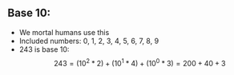 ## Base 10:
- We mortal humans use this
- Included numbers: 0, 1, 2, 3, 4, 5, 6, 7, 8, 9
- 243 is base 10:
$$243=(10^2*2)+(10^1*4)+(10^0*3)=200+40+3$$
